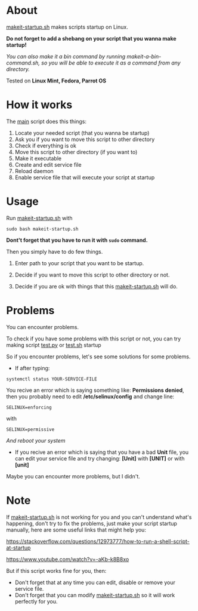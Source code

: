 # About
[makeit-startup.sh](https://github.com/1RaY-1/bash-startup/blob/main/makeit-startup.sh) makes scripts startup on Linux.

**Do not forget to add a shebang on your script that you wanna make startup!**

*You can also make it a bin command by running makeit-a-bin-command.sh, so you will be able to execute it as a command from any directory.*

Tested on **Linux Mint, Fedora, Parrot OS**
# How it works
The [main](https://github.com/1RaY-1/bash-startup/blob/main/makeit-startup.sh) script does this things:

1. Locate your needed script (that you wanna be startup)
2. Ask you if you want to move this script to other directory
3. Check if everything is ok
4. Move this script to other directory (if you want to)
5. Make it executable
6. Create and edit service file
7. Reload daemon
8. Enable service file that will execute your script at startup

# Usage
Run [makeit-startup.sh](https://github.com/1RaY-1/bash-startup/blob/main/makeit-startup.sh) with
```
sudo bash makeit-startup.sh
```

**Dont't forget that you have to run it with `sudo` command.**

Then you simply have to do few things.

1. Enter path to your script that you want to be startup.

2. Decide if you want to move this script to other directory or not.

3. Decide if you are ok with things that this [makeit-startup.sh](https://github.com/1RaY-1/bash-startup/blob/main/makeit-startup.sh) will do.

# Problems
You can encounter problems.

To check if you have some problems with this script or not, you can try making script [test.py](https://github.com/1RaY-1/linux-startup/blob/main/test/test.py) or [test.sh](https://github.com/1RaY-1/bash-startup/blob/main/test/test.sh) startup

So if you encounter problems, let's see some solutions for some problems.

- If after typing: 
```
systemctl status YOUR-SERVICE-FILE
```
You recive an error which is saying something like: **Permissions denied**, then you probably need to edit **/etc/selinux/config** and change line:
```
SELINUX=enforcing 
```
with
```
SELINUX=permissive
```

*And reboot your system*


- If you recive an error which is saying that you have a bad **Unit** file, you can edit your service file and try changing:
**[Unit]** with **[UNIT]** or with **[unit]**

Maybe you can encounter more problems, but I didn't.

# Note
If [makeit-startup.sh](https://github.com/1RaY-1/bash-startup/blob/main/makeit-startup.sh) is not working for you and you can't understand what's happening, don't try to fix the problems, just make your script startup manually, here are some useful links that might help you:

https://stackoverflow.com/questions/12973777/how-to-run-a-shell-script-at-startup

https://www.youtube.com/watch?v=-aKb-k8B8xo

But if this script works fine for you, then:
- Don't forget that at any time you can edit, disable or remove your service file.
- Don't forget that you can modify [makeit-startup.sh](https://github.com/1RaY-1/bash-startup/blob/main/makeit-startup.sh) so it will work perfectly for you.

